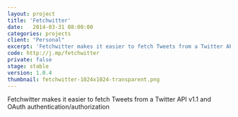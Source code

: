 ```yaml
---
layout: project
title: 'Fetchwitter'
date:   2014-03-31 08:00:00
categories: projects
client: "Personal"
excerpt: 'Fetchwitter makes it easier to fetch Tweets from a Twitter API v1.1 and OAuth authentication/authorization'
code: http://j.mp/fetchwitter
private: false
stage: stable
version: 1.0.4
thumbnail: fetchwitter-1024x1024-transparent.png
---
```


Fetchwitter makes it easier to fetch Tweets from a Twitter API v1.1 and OAuth authentication/authorization